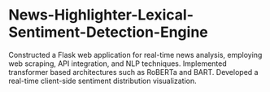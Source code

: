 # News-Highlighter-Lexical-Sentiment-Detection-Engine
Constructed a Flask web application for real-time news analysis, employing web scraping, API integration, and NLP techniques. Implemented transformer based architectures such as RoBERTa and BART. Developed a real-time client-side sentiment distribution visualization.
